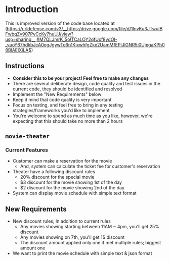 # Introduction

This is improved version of the code base located at (https://urldefense.com/v3/__https:/drive.google.com/file/d/1lnvKu3JTwuIBFwbqZv907PvCcKy7huUJ/view?usp=sharing__;!!M7QLJmrK_5o!TCaLOY2qfUxf8ydOl-_yuoY67hdkbJcA0ogJgywTo6n1KixwhfgZke2UamMfEPiJlGNR5i0UjegaKPh08BlAElXiLA$)

## Instructions
* **Consider this to be your project! Feel free to make any changes**
* There are several deliberate design, code quality and test issues in the current code, they should be identified and resolved
* Implement the "New Requirements" below
* Keep it mind that code quality is very important
* Focus on testing, and feel free to bring in any testing strategies/frameworks you'd like to implement
* You're welcome to spend as much time as you like, however, we're expecting that this should take no more than 2 hours

## `movie-theater`

### Current Features
* Customer can make a reservation for the movie
  * And, system can calculate the ticket fee for customer's reservation
* Theater have a following discount rules
  * 20% discount for the special movie
  * $3 discount for the movie showing 1st of the day
  * $2 discount for the movie showing 2nd of the day
* System can display movie schedule with simple text format

## New Requirements
* New discount rules; In addition to current rules
  * Any movies showing starting between 11AM ~ 4pm, you'll get 25% discount
  * Any movies showing on 7th, you'll get 1$ discount
  * The discount amount applied only one if met multiple rules; biggest amount one
* We want to print the movie schedule with simple text & json format
